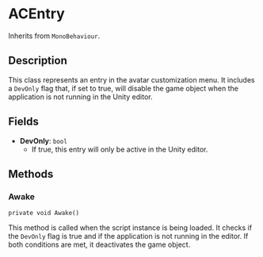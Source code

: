 # ACEntry

Inherits from `MonoBehaviour`.

## Description

This class represents an entry in the avatar customization menu. It includes a `DevOnly` flag that, if set to true, will disable the game object when the application is not running in the Unity editor.

## Fields

-   **DevOnly**: `bool`
    -   If true, this entry will only be active in the Unity editor.

## Methods

### Awake
`private void Awake()`

This method is called when the script instance is being loaded. It checks if the `DevOnly` flag is true and if the application is not running in the editor. If both conditions are met, it deactivates the game object.
